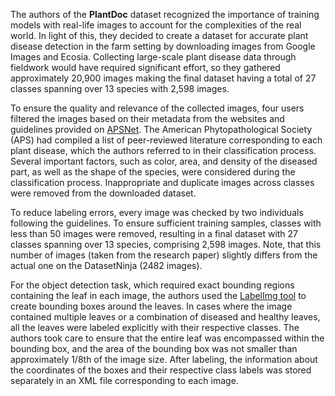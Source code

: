 The authors of the **PlantDoc** dataset recognized the importance of training models with real-life images to account for the complexities of the real world. In light of this, they decided to create a dataset for accurate plant disease detection in the farm setting by downloading images from Google Images and Ecosia. Collecting large-scale plant disease data through fieldwork would have required significant effort, so they gathered approximately 20,900 images making the final dataset having a total of 27 classes spanning over 13 species with 2,598 images.

To ensure the quality and relevance of the collected images, four users filtered the images based on their metadata from the websites and guidelines provided on [APSNet](https://www.apsnet.org/edcenter/resources/commonnames/Pages/default.aspx). The American Phytopathological Society (APS) had compiled a list of peer-reviewed literature corresponding to each plant disease, which the authors referred to in their classification process. Several important factors, such as color, area, and density of the diseased part, as well as the shape of the species, were considered during the classification process. Inappropriate and duplicate images across classes were removed from the downloaded dataset.

To reduce labeling errors, every image was checked by two individuals following the guidelines. To ensure sufficient training samples, classes with less than 50 images were removed, resulting in a final dataset with 27 classes spanning over 13 species, comprising 2,598 images. Note, that this number of images (taken from the research paper) slightly differs from the actual one on the DatasetNinja (2482 images).

For the object detection task, which required exact bounding regions containing the leaf in each image, the authors used the [LabelImg tool](https://github.com/tzutalin/labelImg) to create bounding boxes around the leaves. In cases where the image contained multiple leaves or a combination of diseased and healthy leaves, all the leaves were labeled explicitly with their respective classes. The authors took care to ensure that the entire leaf was encompassed within the bounding box, and the area of the bounding box was not smaller than approximately 1/8th of the image size. After labeling, the information about the coordinates of the boxes and their respective class labels was stored separately in an XML file corresponding to each image.
